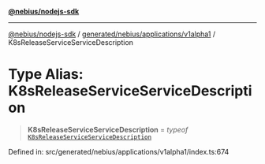 [**@nebius/nodejs-sdk**](../../../../../README.md)

---

[@nebius/nodejs-sdk](../../../../../README.md) / [generated/nebius/applications/v1alpha1](../README.md) / K8sReleaseServiceServiceDescription

# Type Alias: K8sReleaseServiceServiceDescription

> **K8sReleaseServiceServiceDescription** = _typeof_ [`K8sReleaseServiceServiceDescription`](../variables/K8sReleaseServiceServiceDescription.md)

Defined in: src/generated/nebius/applications/v1alpha1/index.ts:674

